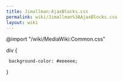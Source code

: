 ```yaml
---
title: Jimallman:AjaxBlocks.css
permalink: wiki/Jimallman%3AAjaxBlocks.css
layout: wiki
---
```


@import "/wiki/MediaWiki:Common.css"

div {

` background-color: #eeeeee;`

}

